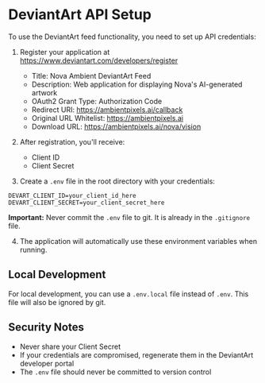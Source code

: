 # DeviantArt API Setup

To use the DeviantArt feed functionality, you need to set up API credentials:

1. Register your application at https://www.deviantart.com/developers/register
   - Title: Nova Ambient DeviantArt Feed
   - Description: Web application for displaying Nova's AI-generated artwork
   - OAuth2 Grant Type: Authorization Code
   - Redirect URI: https://ambientpixels.ai/callback
   - Original URL Whitelist: https://ambientpixels.ai
   - Download URL: https://ambientpixels.ai/nova/vision

2. After registration, you'll receive:
   - Client ID
   - Client Secret

3. Create a `.env` file in the root directory with your credentials:
```env
DEVART_CLIENT_ID=your_client_id_here
DEVART_CLIENT_SECRET=your_client_secret_here
```

**Important:** Never commit the `.env` file to git. It is already in the `.gitignore` file.

4. The application will automatically use these environment variables when running.

## Local Development

For local development, you can use a `.env.local` file instead of `.env`. This file will also be ignored by git.

## Security Notes

- Never share your Client Secret
- If your credentials are compromised, regenerate them in the DeviantArt developer portal
- The `.env` file should never be committed to version control
